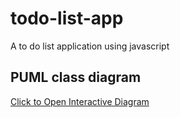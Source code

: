 # todo-list-app
A to do list application using javascript

## PUML class diagram
[Click to Open Interactive Diagram](http://tinyurl.com/287g7nul)<!--[Click to Open Interactive Diagram](./puml/todo-list-app.puml)-->